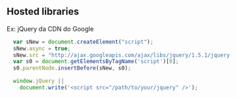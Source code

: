 ## Hosted libraries

Ex: jQuery da CDN do Google

```javascript
  var sNew = document.createElement("script");
  sNew.async = true;
  sNew.src = "http://ajax.googleapis.com/ajax/libs/jquery/1.5.1/jquery.min.js";
  var s0 = document.getElementsByTagName('script')[0];
  s0.parentNode.insertBefore(sNew, s0);

  window.jQuery ||
    document.write('<script src="/path/to/your/jquery" />');
```
